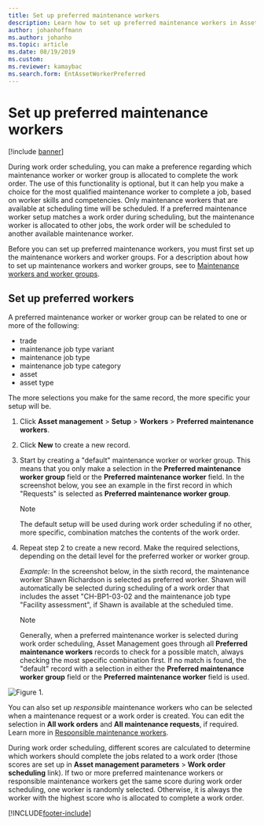 ```yaml
---
title: Set up preferred maintenance workers
description: Learn how to set up preferred maintenance workers in Asset Management, including an outline and step-by-step process for setting up preferred workers.
author: johanhoffmann
ms.author: johanho
ms.topic: article
ms.date: 08/19/2019
ms.custom:
ms.reviewer: kamaybac
ms.search.form: EntAssetWorkerPreferred 
---
```


# Set up preferred maintenance workers

[!include [banner](../../includes/banner.md)]

During work order scheduling, you can make a preference regarding which maintenance worker or worker group is allocated to complete the work order. The use of this functionality is optional, but it can help you make a choice for the most qualified maintenance worker to complete a job, based on worker skills and competencies. Only maintenance workers that are available at scheduling time will be scheduled. If a preferred maintenance worker setup matches a work order during scheduling, but the maintenance worker is allocated to other jobs, the work order will be scheduled to another available maintenance worker.

Before you can set up preferred maintenance workers, you must first set up the maintenance workers and worker groups. For a description about how to set up maintenance workers and worker groups, see to [Maintenance workers and worker groups](../setup-for-objects/workers-and-worker-groups.md).

## Set up preferred workers

A preferred maintenance worker or worker group can be related to one or more of the following:

- trade  
- maintenance job type variant  
- maintenance job type  
- maintenance job type category  
- asset  
- asset type  

The more selections you make for the same record, the more specific your setup will be.

1. Click **Asset management** > **Setup** > **Workers** > **Preferred maintenance workers**.

2. Click **New** to create a new record.

3. Start by creating a "default" maintenance worker or worker group. This means that you only make a selection in the **Preferred maintenance worker group** field or the **Preferred maintenance worker** field. In the screenshot below, you see an example in the first record in which "Requests" is selected as **Preferred maintenance worker group**.

    > [!NOTE]
    > The default setup will be used during work order scheduling if no other, more specific, combination matches the contents of the work order.

4. Repeat step 2 to create a new record. Make the required selections, depending on the detail level for the preferred worker or worker group. 

    *Example:* In the screenshot below, in the sixth record, the maintenance worker Shawn Richardson is selected as preferred worker. Shawn will automatically be selected during scheduling of a work order that includes the asset "CH-BP1-03-02 and the maintenance job type "Facility assessment", if Shawn is available at the scheduled time.

    > [!NOTE]
    > Generally, when a preferred maintenance worker is selected during work order scheduling, Asset Management goes through all **Preferred maintenance workers** records to check for a possible match, always checking the most specific combination first. If no match is found, the "default" record with a selection in either the **Preferred maintenance worker group** field or the **Preferred maintenance worker** field is used.

![Figure 1.](media/02-work-order-scheduling.png)

You can also set up *responsible* maintenance workers who can be selected when a maintenance request or a work order is created. You can edit the selection in **All work orders** and **All maintenance requests**, if required. Learn more in [Responsible maintenance workers](../setup-for-maintenance-requests/responsible-workers.md).

During work order scheduling, different scores are calculated to determine which workers should complete the jobs related to a work order (those scores are set up in **Asset management parameters** > **Work order scheduling** link). If two or more preferred maintenance workers or responsible maintenance workers get the same score during work order scheduling, one worker is randomly selected. Otherwise, it is always the worker with the highest score who is allocated to complete a work order.



[!INCLUDE[footer-include](../../../includes/footer-banner.md)]
